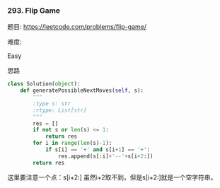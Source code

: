 ### 293. Flip Game

题目:
<https://leetcode.com/problems/flip-game/>


难度:

Easy


思路




```python
class Solution(object):
    def generatePossibleNextMoves(self, s):
        """
        :type s: str
        :rtype: List[str]
        """
        res = []
        if not s or len(s) <= 1:
            return res
        for i in range(len(s)-1):
            if s[i] == '+' and s[i+1] == '+':
                res.append(s[:i]+'--'+s[i+2:])
        return res
```

这里要注意一个点：s[i+2:] 虽然i+2取不到，但是s[i+2:]就是一个空字符串。

